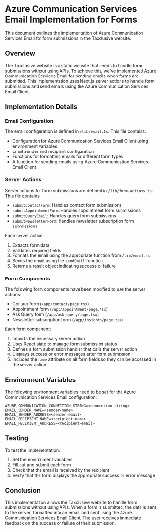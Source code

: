 # Azure Communication Services Email Implementation for Forms

This document outlines the implementation of Azure Communication Services Email for form submissions in the Taxclusive website.

## Overview

The Taxclusive website is a static website that needs to handle form submissions without using APIs. To achieve this, we've implemented Azure Communication Services Email for sending emails when forms are submitted. This implementation uses Next.js server actions to handle form submissions and send emails using the Azure Communication Services Email Client.

## Implementation Details

### Email Configuration

The email configuration is defined in `/lib/email.ts`. This file contains:

- Configuration for Azure Communication Services Email Client using environment variables
- Email sender and recipient configuration
- Functions for formatting emails for different form types
- A function for sending emails using Azure Communication Services Email Client

### Server Actions

Server actions for form submissions are defined in `/lib/form-actions.ts`. This file contains:

- `submitContactForm`: Handles contact form submissions
- `submitAppointmentForm`: Handles appointment form submissions
- `submitQueryEmail`: Handles query form submissions
- `submitNewsletterForm`: Handles newsletter subscription form submissions

Each server action:

1. Extracts form data
2. Validates required fields
3. Formats the email using the appropriate function from `/lib/email.ts`
4. Sends the email using the `sendEmail` function
5. Returns a result object indicating success or failure

### Form Components

The following form components have been modified to use the server actions:

- Contact form (`/app/contact/page.tsx`)
- Appointment form (`/app/appointment/page.tsx`)
- Ask Query form (`/app/ask-query/page.tsx`)
- Newsletter subscription form (`/app/insights/page.tsx`)

Each form component:

1. Imports the necessary server action
2. Uses React state to manage form submission status
3. Defines a form submission handler that calls the server action
4. Displays success or error messages after form submission
5. Includes the `name` attribute on all form fields so they can be accessed in the server action

## Environment Variables

The following environment variables need to be set for the Azure Communication Services Email configuration:

```
AZURE_COMMUNICATION_CONNECTION_STRING=<connection-string>
EMAIL_SENDER_NAME=<sender-name>
EMAIL_SENDER_ADDRESS=<sender-email>
EMAIL_RECIPIENT_NAME=<recipient-name>
EMAIL_RECIPIENT_ADDRESS=<recipient-email>
```

## Testing

To test the implementation:

1. Set the environment variables
2. Fill out and submit each form
3. Check that the email is received by the recipient
4. Verify that the form displays the appropriate success or error message

## Conclusion

This implementation allows the Taxclusive website to handle form submissions without using APIs. When a form is submitted, the data is sent to the server, formatted into an email, and sent using the Azure Communication Services Email Client. The user receives immediate feedback on the success or failure of their submission.
